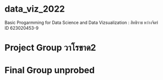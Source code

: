 # data_viz_2022
Basic Progarmming for Data Science and Data Vizsualization : สิทธิราช หว่างจิตร์ ID 623020453-9 


# Project Group วาโรขาด2

# Final Group unprobed
